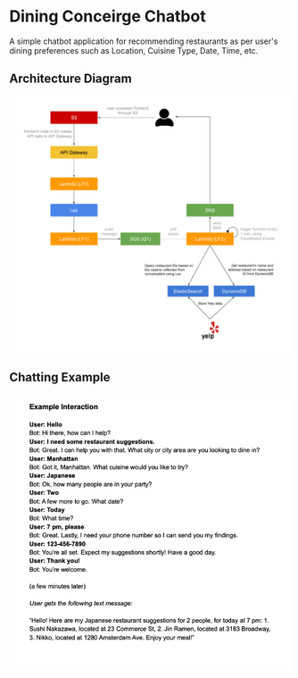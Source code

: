 # Dining Conceirge Chatbot

A simple chatbot application for recommending restaurants as per user's dining preferences such as Location, Cuisine Type, Date, Time, etc.

## Architecture Diagram 

<img src="https://github.com/axit54/Dining-Conceirge-Chatbot/blob/main/images/Assignment%201%20architecture%20diagram.png">

## Chatting Example

<img src="https://github.com/axit54/Dining-Conceirge-Chatbot/blob/main/images/Screen%20Shot%202022-03-24%20at%2011.18.17%20AM.png">
